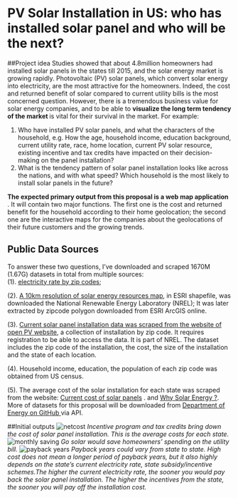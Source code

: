 # PV Solar Installation in US: who has installed solar panel and who will be the next?

##Project idea
Studies showed that about 4.8million homeowners had installed solar panels in the states till 2015, and the solar energy market is growing rapidly.  Photovoltaic (PV) solar panels, which convert solar energy into electricity, are the most attractive for the homeowners. Indeed, the cost and returned benefit of solar compared to current utility bills is the most concerned question.  However, there is a tremendous business value for solar energy companies, and to be able to <b> visualize the long term tendency of the market </b> is vital for their survival in the market. For example: 

1.	Who have installed PV solar panels, and what the characters of the household, e.g.  How the age, household income, education background, current utility rate, race, home location, current PV solar resource, existing incentive and tax credits have impacted on their decision-making on the panel installation?
2.	What is the tendency pattern of solar panel installation looks like across the nations, and with what speed? Which household is the most likely to install solar panels in the future? 

<b>The expected primary output from this proposal is a web map application </b> . It will contain two major functions. The first one is the cost and returned benefit for the household according to their home geolocation; the second one are the interactive maps for the companies about the geolocations of their future customers and the growing trends.  

## Public Data Sources
To answer these two questions, I’ve downloaded and scraped 1670M (1.67G) datasets in total from multiple sources:  
(1). <a href = "http:// openEI.org"> electricity rate by zip codes</a>; 

(2). <a href = "http://www.nrel.gov/gis/solar.html"> A 10km resolution of solar energy resources map</a>, in ESRI shapefile,  was downloaded the National Renewable Energy Laboratory (NREL); It was later extracted by zipcode polygon downloaded from ESRI ArcGIS online.

(3). <a href = "https://openpv.nrel.gov/login.php?dest=data"> Current solar panel installation data was scraped from the website of open PV website</a>,  a collection of installation by zip code. It requires registration to be able to access the data. It is part of NREL.  The dataset includes the zip code of the installation, the cost, the size of the installation and the state of each location. 

(4). Household income, education, the population of each zip code was obtained from US census. 

(5). The average cost of the solar installation for each state was scraped from the website: <a href = "http://cleantechnica.com/2014/02/04/current-cost-solar-panels/"> Current cost of solar panels</a> . and <a href = "http://costofsolar.com/why-solar-energy/"> Why Solar Energy ?</a>. 
More of datasets for this proposal will be downloaded from <a href = "https://energydemo.github.io/SolarDatasets/"> Department of Energy on GitHub </a> via API.

##Initial outputs 
![netcost](https://cloud.githubusercontent.com/assets/14057932/16921247/56a4d79a-4cd6-11e6-8cd9-4f45eadaffcc.jpg)
<i> Incentive program and tax credits bring down the cost of solar panel installation. This is the average costs for each state.</i>
![monthly saving](https://cloud.githubusercontent.com/assets/14057932/16921248/56a775f4-4cd6-11e6-8511-15d133e39a49.jpg)
<i>Go solar would save homeowners’ spending on the utility bill. </i>
![payback years](https://cloud.githubusercontent.com/assets/14057932/16921249/56a79886-4cd6-11e6-8de9-7533e2cea488.jpg)
<i>Payback years could vary from state to state. High cost does not mean a longer period of payback years, but it also highly depends on the state’s current electricity rate, state subsidy/incentive schemes.The higher the current electricity rate, the sooner you would pay back the solar panel installation. The higher the incentives from the state, the sooner you will pay off the installation cost. </i>




